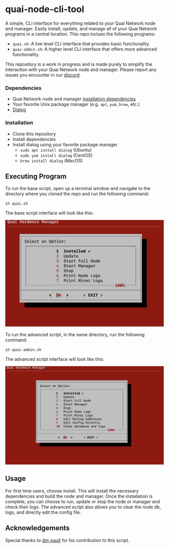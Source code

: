 # quai-node-cli-tool

A simple, CLI interface for everything related to your Quai Network node and manager. Easily install, update, and manage all of your Quai Network programs in a central location. This repo inclues the following programs:

- `quai.sh`: A low level CLI interface that provides basic functionality.
- `quai-admin.sh`: A higher level CLI interface that offers more advanced functionality.

This repository is a work in progress and is made purely to simplify the interaction with your Quai Network node and manager. Please report any issues you encounter in our [discord](https://discord.gg/quai).

### Dependencies

- Quai Network node and manager [installation dependencies](https://docs.quai.network/develop/installation)
- Your favorite Unix package manager (e.g. `apt`, `yum`, `brew`, etc.)
- [Dialog](https://invisible-island.net/dialog/#synopsis)

### Installation

- Clone this repository
- Install dependencies
- Install dialog using your favorite package manager
  - `sudo apt install dialog` (Ubuntu)
  - `sudo yum install dialog` (CentOS)
  - `brew install dialog` (MacOS)

## Executing Program

To run the base script, open up a terminal window and navigate to the directory where you cloned the repo and run the following command:

```
sh quai.sh
```

The base script interface will look like this:

![quai.sh](./Screenshots/quaish.png)

To run the advanced script, in the same directory, run the following command:

```
sh quai-admin.sh
```

The advanced script interface will look like this:

![quai-admin.sh](./Screenshots/quaiadminsh.png)

## Usage

For first time users, choose install. This will install the necessary dependencies and build the node and manager. Once the installation is complete, you can choose to run, update or stop the node or manager and check their logs. The advanced script also allows you to clear the node db, logs, and directly edit the config file.

## Acknowledgements

Special thanks to [dm-paull](https://github.com/dm-paull) for his contribution to this script.
